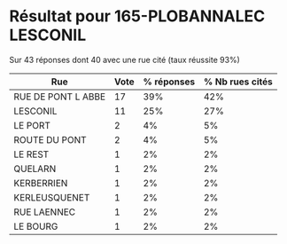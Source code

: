 # Résultat pour 165-PLOBANNALEC LESCONIL

Sur 43 réponses dont 40 avec une rue cité (taux réussite 93%)

| Rue | Vote | % réponses | % Nb rues cités|
|-----|------|------------|----------------|
| RUE DE PONT L ABBE | 17 | 39% | 42%|
| LESCONIL | 11 | 25% | 27%|
| LE PORT | 2 | 4% | 5%|
| ROUTE DU PONT | 2 | 4% | 5%|
| LE REST | 1 | 2% | 2%|
| QUELARN | 1 | 2% | 2%|
| KERBERRIEN | 1 | 2% | 2%|
| KERLEUSQUENET | 1 | 2% | 2%|
| RUE LAENNEC | 1 | 2% | 2%|
| LE BOURG | 1 | 2% | 2%|
